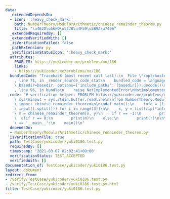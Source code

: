 ```yaml
---
data:
  _extendedDependsOn:
  - icon: ':heavy_check_mark:'
    path: NumberTheory/ModularArithmetic/chinese_remainder_theorem.py
    title: "\u4E2D\u56FD\u5270\u4F59\u5B9A\u7406"
  _extendedRequiredBy: []
  _extendedVerifiedWith: []
  _isVerificationFailed: false
  _pathExtension: py
  _verificationStatusIcon: ':heavy_check_mark:'
  attributes:
    PROBLEM: https://yukicoder.me/problems/no/186
    links:
    - https://yukicoder.me/problems/no/186
  bundledCode: "Traceback (most recent call last):\n  File \"/opt/hostedtoolcache/Python/3.10.5/x64/lib/python3.10/site-packages/onlinejudge_verify/documentation/build.py\"\
    , line 71, in _render_source_code_stat\n    bundled_code = language.bundle(stat.path,\
    \ basedir=basedir, options={'include_paths': [basedir]}).decode()\n  File \"/opt/hostedtoolcache/Python/3.10.5/x64/lib/python3.10/site-packages/onlinejudge_verify/languages/python.py\"\
    , line 96, in bundle\n    raise NotImplementedError\nNotImplementedError\n"
  code: "# verification-helper: PROBLEM https://yukicoder.me/problems/no/186\nimport\
    \ sys\ninput = sys.stdin.buffer.readline\n\nfrom NumberTheory.ModularArithmetic.chinese_remainder_theorem\
    \ import chinese_remainder_theorem\n\n\ndef main():\n    info = [list(map(int,\
    \ input().split())) for i in range(3)]\n\n    x, y = list(zip(*info))\n    r,\
    \ m = chinese_remainder_theorem(x, y)\n    if r == -1:\n        print(-1)\n  \
    \  elif r == 0:\n        print(m)\n    else:\n        print(r)\n\n\nif __name__\
    \ == '__main__':\n    main()\n"
  dependsOn:
  - NumberTheory/ModularArithmetic/chinese_remainder_theorem.py
  isVerificationFile: true
  path: TestCase/yukicoder/yuki0186.test.py
  requiredBy: []
  timestamp: '2021-03-07 02:02:41+09:00'
  verificationStatus: TEST_ACCEPTED
  verifiedWith: []
documentation_of: TestCase/yukicoder/yuki0186.test.py
layout: document
redirect_from:
- /verify/TestCase/yukicoder/yuki0186.test.py
- /verify/TestCase/yukicoder/yuki0186.test.py.html
title: TestCase/yukicoder/yuki0186.test.py
---
```

